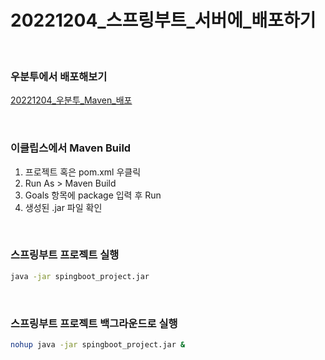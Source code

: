 # 20221204_스프링부트_서버에_배포하기

&nbsp;
&nbsp;


### 우분투에서 배포해보기
[20221204_우분투_Maven_배포](https://github.com/somnwal/TIL/tree/main/우분투/20221204_우분투_Maven_배포)

&nbsp;
&nbsp;


### 이클립스에서 Maven Build

1. 프로젝트 혹은 pom.xml 우클릭
2. Run As > Maven Build
3. Goals 항목에 package 입력 후 Run
4. 생성된 .jar 파일 확인

&nbsp;
&nbsp;

### 스프링부트 프로젝트 실행
```bash
java -jar spingboot_project.jar
```

&nbsp;
&nbsp;

### 스프링부트 프로젝트 백그라운드로 실행
```bash
nohup java -jar spingboot_project.jar &
```